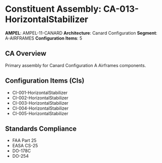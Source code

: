 # Constituent Assembly: CA-013-HorizontalStabilizer

**AMPEL**: AMPEL-11-CANARD
**Architecture**: Canard Configuration
**Segment**: A-AIRFRAMES
**Configuration Items**: 5

## CA Overview
Primary assembly for Canard Configuration A Airframes components.

## Configuration Items (CIs)
- CI-001-HorizontalStabilizer
- CI-002-HorizontalStabilizer
- CI-003-HorizontalStabilizer
- CI-004-HorizontalStabilizer
- CI-005-HorizontalStabilizer

## Standards Compliance
- FAA Part 25
- EASA CS-25
- DO-178C
- DO-254
